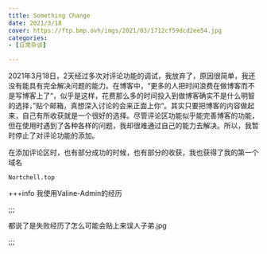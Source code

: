 ```yaml
---
title: Something Change
date: 2021/3/18
cover: https://ftp.bmp.ovh/imgs/2021/03/1712cf59dcd2ee54.jpg
categories:
- [日常杂谈]

---
```


​      2021年3月18日，2天经过多次对评论功能的调试，我放弃了，原因很简单，我还没有能具有完全解决问题的能力。在博客中，“更多的人把时间浪费在做博客而不是写博客上了“，似乎是这样，花费那么多的时间投入到做博客确实不是什么明智的选择，”贴个邮箱，真想深入讨论的会来正面上你“。其实只要把博客的内容做起来，自己有所收获就是一个很好的选择。尽管评论区功能似乎能完善博客的功能，但在使用时遇到了各种各样的问题，我却很难通过自己的能力去解决。所以，我暂时停止了对评论功能的添加。

​    在添加评论区时，也有部分成功的时候，也有部分的收获，我也获得了我的第一个域名

```
Nortchell.top
```



+++info  我使用Valine-Admin的经历

 ;;;

都说了是失败经历了怎么可能会贴上来误人子弟.jpg

 ;;;
